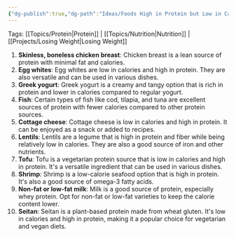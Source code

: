 ```yaml
---
{"dg-publish":true,"dg-path":"Ideas/Foods High in Protein but Low in Calories.md","permalink":"/ideas/foods-high-in-protein-but-low-in-calories/","noteIcon":""}
---
```


Tags: [[Topics/Protein\|Protein]] | [[Topics/Nutrition\|Nutrition]] | [[Projects/Losing Weight\|Losing Weight]]

1. **Skinless, boneless chicken breast**: Chicken breast is a lean source of protein with minimal fat and calories.
2. **Egg whites**: Egg whites are low in calories and high in protein. They are also versatile and can be used in various dishes.
3. **Greek yogurt**: Greek yogurt is a creamy and tangy option that is rich in protein and lower in calories compared to regular yogurt.
4. **Fish**: Certain types of fish like cod, tilapia, and tuna are excellent sources of protein with fewer calories compared to other protein sources.
5. **Cottage cheese**: Cottage cheese is low in calories and high in protein. It can be enjoyed as a snack or added to recipes.
6. **Lentils**: Lentils are a legume that is high in protein and fiber while being relatively low in calories. They are also a good source of iron and other nutrients.
7. **Tofu**: Tofu is a vegetarian protein source that is low in calories and high in protein. It's a versatile ingredient that can be used in various dishes.
8. **Shrimp**: Shrimp is a low-calorie seafood option that is high in protein. It's also a good source of omega-3 fatty acids.
9. **Non-fat or low-fat milk**: Milk is a good source of protein, especially whey protein. Opt for non-fat or low-fat varieties to keep the calorie content lower.
10. **Seitan**: Seitan is a plant-based protein made from wheat gluten. It's low in calories and high in protein, making it a popular choice for vegetarian and vegan diets.
